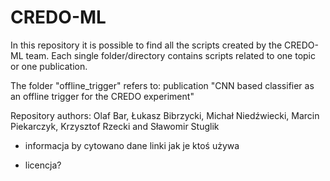 # CREDO-ML

In this repository it is possible to find all the scripts created by the CREDO-ML team.
Each single folder/directory contains scripts related to one topic or one publication.

The folder "offline_trigger"
refers to: publication "CNN based classifier as an offline trigger for the CREDO experiment"



Repository authors:
Olaf Bar, Łukasz Bibrzycki, Michał Niedźwiecki, Marcin Piekarczyk, Krzysztof Rzecki and Sławomir Stuglik 


+ informacja by cytowano dane linki jak je ktoś używa

+ licencja?
